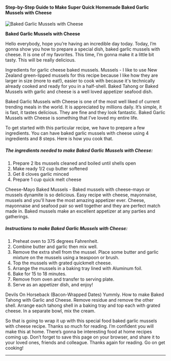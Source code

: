             

#### Step-by-Step Guide to Make Super Quick Homemade Baked Garlic Mussels with Cheese

![Baked Garlic Mussels with Cheese](https://img-global.cpcdn.com/recipes/8f2a84d2bb3a0902/751x532cq70/baked-garlic-mussels-with-cheese-recipe-main-photo.jpg)

**Baked Garlic Mussels with Cheese**

Hello everybody, hope you’re having an incredible day today. Today, I’m gonna show you how to prepare a special dish, baked garlic mussels with cheese. It is one of my favorites. This time, I’m gonna make it a little bit tasty. This will be really delicious.

Ingredients for garlic cheese baked mussels. Mussels - I like to use New Zealand green-lipped mussels for this recipe because I like how they are larger in size (more to eat!), easier to cook with because it's technically already cooked and ready for you in a half-shell. Baked Tahong or Baked Mussels with garlic and cheese is a well loved appetizer seafood dish.

Baked Garlic Mussels with Cheese is one of the most well liked of current trending meals in the world. It is appreciated by millions daily. It’s simple, it is fast, it tastes delicious. They are fine and they look fantastic. Baked Garlic Mussels with Cheese is something that I’ve loved my entire life.

To get started with this particular recipe, we have to prepare a few ingredients. You can have baked garlic mussels with cheese using 4 ingredients and 8 steps. Here is how you cook that.

##### The ingredients needed to make Baked Garlic Mussels with Cheese:

1.  Prepare 2 lbs mussels cleaned and boiled until shells open
2.  Make ready 1/2 cup butter softened
3.  Get 8 cloves garlic minced
4.  Prepare 1 cup quick melt cheese

Cheese-Mayo Baked Mussels - Baked mussels with cheese-mayo or mussels dynamite is so delicious. Easy recipe with cheese, mayonnaise, mussels and you'll have the most amazing appetizer ever. Cheese, mayonnaise and seafood pair so well together and they are perfect match made in. Baked mussels make an excellent appetizer at any parties and gatherings.

##### Instructions to make Baked Garlic Mussels with Cheese:

1.  Preheat oven to 375 degrees Fahrenheit.
2.  Combine butter and garlic then mix well.
3.  Remove the extra shell from the mussel. Place some butter and garlic mixture on the mussels using a teaspoon or brush.
4.  Top the mussels with grated quickmelt cheese.
5.  Arrange the mussels in a baking tray lined with Aluminum foil.
6.  Bake for 15 to 18 minutes.
7.  Remove from oven and transfer to serving plate.
8.  Serve as an appetizer dish, and enjoy!

Devils On Horseback (Bacon-Wrapped Dates) Yummly. How to make Baked Tahong with Garlic and Cheese. Remove residue and remove the other shell. Arrange each tahong shell in a baking tray and top each with grated cheese. In a separate bowl, mix the cream.

So that is going to wrap it up with this special food baked garlic mussels with cheese recipe. Thanks so much for reading. I’m confident you will make this at home. There’s gonna be interesting food at home recipes coming up. Don’t forget to save this page on your browser, and share it to your loved ones, friends and colleague. Thanks again for reading. Go on get cooking!

* * *
